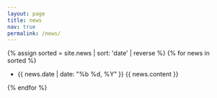 ```yaml
---
layout: page
title: news
nav: true
permalink: /news/
---
```



{% assign sorted = site.news | sort: 'date' | reverse %}
{% for news in sorted %}
  <div class="news">
    <ul>
      <article>
        <li> {{ news.date | date: "%b %d, %Y" }} {{ news.content }}  </li>
      </article>
    </ul>  
    </div>    
{% endfor %}
